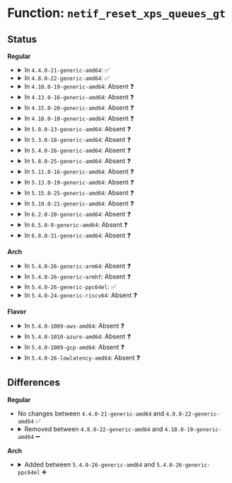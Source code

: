 # Function: <code>netif_reset_xps_queues_gt</code>

## Status
<b>Regular</b>
<ul>
<li>
<details>
<summary>In <code>4.4.0-21-generic-amd64</code>: ✅</summary>

```c
void netif_reset_xps_queues_gt(struct net_device * dev, u16 index)
```

```json
{
  "name": "netif_reset_xps_queues_gt",
  "collision_type": "Unique Static",
  "inline_type": "No",
  "funcs": [
    {
      "addr": 18446744071586273488,
      "name": "netif_reset_xps_queues_gt",
      "external": false,
      "loc": "net/core/dev.c:1961",
      "file": "net/core/dev.c",
      "inline": "seen, unknown",
      "caller_inline": [],
      "caller_func": [
        "net/core/dev.c:netif_set_real_num_tx_queues",
        "net/core/dev.c:rollback_registered_many"
      ]
    }
  ],
  "symbols": [
    {
      "addr": 18446744071586273488,
      "name": "netif_reset_xps_queues_gt",
      "section": ".text",
      "bind": "STB_LOCAL",
      "size": 322
    }
  ]
}
```
</details>
</li>
<li>
<details>
<summary>In <code>4.8.0-22-generic-amd64</code>: ✅</summary>

```c
void netif_reset_xps_queues_gt(struct net_device * dev, u16 index)
```

```json
{
  "name": "netif_reset_xps_queues_gt",
  "collision_type": "Unique Static",
  "inline_type": "No",
  "funcs": [
    {
      "addr": 18446744071586699520,
      "name": "netif_reset_xps_queues_gt",
      "external": false,
      "loc": "net/core/dev.c:1982",
      "file": "net/core/dev.c",
      "inline": "seen, unknown",
      "caller_inline": [],
      "caller_func": [
        "net/core/dev.c:rollback_registered_many",
        "net/core/dev.c:netif_set_real_num_tx_queues"
      ]
    }
  ],
  "symbols": [
    {
      "addr": 18446744071586699520,
      "name": "netif_reset_xps_queues_gt",
      "section": ".text",
      "bind": "STB_LOCAL",
      "size": 322
    }
  ]
}
```
</details>
</li>
<li>
<details>
<summary>In <code>4.10.0-19-generic-amd64</code>: Absent ❓</summary>

```json
{
  "name": "netif_reset_xps_queues_gt",
  "collision_type": "Unique Static",
  "inline_type": "Full",
  "funcs": [
    {
      "addr": 18446744071586889846,
      "name": "netif_reset_xps_queues_gt",
      "external": false,
      "loc": "net/core/dev.c:2070",
      "file": "net/core/dev.c",
      "inline": "not declared, inlined",
      "caller_inline": [
        "net/core/dev.c:rollback_registered_many",
        "net/core/dev.c:netif_set_real_num_tx_queues",
        "net/core/dev.c:netdev_set_num_tc",
        "net/core/dev.c:netdev_reset_tc"
      ],
      "caller_func": []
    }
  ],
  "symbols": []
}
```
</details>
</li>
<li>
<details>
<summary>In <code>4.13.0-16-generic-amd64</code>: Absent ❓</summary>

```json
{
  "name": "netif_reset_xps_queues_gt",
  "collision_type": "Unique Static",
  "inline_type": "Full",
  "funcs": [
    {
      "addr": 18446744071587014111,
      "name": "netif_reset_xps_queues_gt",
      "external": false,
      "loc": "net/core/dev.c:2104",
      "file": "net/core/dev.c",
      "inline": "not declared, inlined",
      "caller_inline": [
        "net/core/dev.c:rollback_registered_many",
        "net/core/dev.c:netif_set_real_num_tx_queues",
        "net/core/dev.c:netdev_set_num_tc",
        "net/core/dev.c:netdev_reset_tc"
      ],
      "caller_func": []
    }
  ],
  "symbols": []
}
```
</details>
</li>
<li>
<details>
<summary>In <code>4.15.0-20-generic-amd64</code>: Absent ❓</summary>

```json
{
  "name": "netif_reset_xps_queues_gt",
  "collision_type": "Unique Static",
  "inline_type": "Full",
  "funcs": [
    {
      "addr": 18446744071587512521,
      "name": "netif_reset_xps_queues_gt",
      "external": false,
      "loc": "net/core/dev.c:2124",
      "file": "net/core/dev.c",
      "inline": "not declared, inlined",
      "caller_inline": [
        "net/core/dev.c:rollback_registered_many",
        "net/core/dev.c:netif_set_real_num_tx_queues",
        "net/core/dev.c:netdev_set_num_tc",
        "net/core/dev.c:netdev_reset_tc"
      ],
      "caller_func": []
    }
  ],
  "symbols": []
}
```
</details>
</li>
<li>
<details>
<summary>In <code>4.18.0-10-generic-amd64</code>: Absent ❓</summary>

```json
{
  "name": "netif_reset_xps_queues_gt",
  "collision_type": "Unique Static",
  "inline_type": "Full",
  "funcs": [
    {
      "addr": 18446744071587856392,
      "name": "netif_reset_xps_queues_gt",
      "external": false,
      "loc": "net/core/dev.c:2168",
      "file": "net/core/dev.c",
      "inline": "not declared, inlined",
      "caller_inline": [
        "net/core/dev.c:rollback_registered_many",
        "net/core/dev.c:netif_set_real_num_tx_queues",
        "net/core/dev.c:netdev_set_num_tc",
        "net/core/dev.c:netdev_reset_tc"
      ],
      "caller_func": []
    }
  ],
  "symbols": []
}
```
</details>
</li>
<li>
<details>
<summary>In <code>5.0.0-13-generic-amd64</code>: Absent ❓</summary>

```json
{
  "name": "netif_reset_xps_queues_gt",
  "collision_type": "Unique Static",
  "inline_type": "Full",
  "funcs": [
    {
      "addr": 18446744071587996490,
      "name": "netif_reset_xps_queues_gt",
      "external": false,
      "loc": "net/core/dev.c:2266",
      "file": "net/core/dev.c",
      "inline": "not declared, inlined",
      "caller_inline": [
        "net/core/dev.c:rollback_registered_many",
        "net/core/dev.c:netif_set_real_num_tx_queues",
        "net/core/dev.c:netdev_unbind_sb_channel",
        "net/core/dev.c:netdev_set_num_tc",
        "net/core/dev.c:netdev_reset_tc"
      ],
      "caller_func": []
    }
  ],
  "symbols": []
}
```
</details>
</li>
<li>
<details>
<summary>In <code>5.3.0-18-generic-amd64</code>: Absent ❓</summary>

```json
{
  "name": "netif_reset_xps_queues_gt",
  "collision_type": "Unique Static",
  "inline_type": "Full",
  "funcs": [
    {
      "addr": 18446744071588268031,
      "name": "netif_reset_xps_queues_gt",
      "external": false,
      "loc": "net/core/dev.c:2276",
      "file": "net/core/dev.c",
      "inline": "not declared, inlined",
      "caller_inline": [
        "net/core/dev.c:rollback_registered_many",
        "net/core/dev.c:netif_set_real_num_tx_queues",
        "net/core/dev.c:netdev_unbind_sb_channel",
        "net/core/dev.c:netdev_set_num_tc",
        "net/core/dev.c:netdev_reset_tc"
      ],
      "caller_func": []
    }
  ],
  "symbols": []
}
```
</details>
</li>
<li>
<details>
<summary>In <code>5.4.0-26-generic-amd64</code>: Absent ❓</summary>

```json
{
  "name": "netif_reset_xps_queues_gt",
  "collision_type": "Unique Static",
  "inline_type": "Full",
  "funcs": [
    {
      "addr": 18446744071588474413,
      "name": "netif_reset_xps_queues_gt",
      "external": false,
      "loc": "net/core/dev.c:2194",
      "file": "net/core/dev.c",
      "inline": "not declared, inlined",
      "caller_inline": [
        "net/core/dev.c:rollback_registered_many",
        "net/core/dev.c:netif_set_real_num_tx_queues",
        "net/core/dev.c:netdev_unbind_sb_channel",
        "net/core/dev.c:netdev_set_num_tc",
        "net/core/dev.c:netdev_reset_tc"
      ],
      "caller_func": []
    }
  ],
  "symbols": []
}
```
</details>
</li>
<li>
<details>
<summary>In <code>5.8.0-25-generic-amd64</code>: Absent ❓</summary>

```json
{
  "name": "netif_reset_xps_queues_gt",
  "collision_type": "Unique Static",
  "inline_type": "Full",
  "funcs": [
    {
      "addr": 18446744071589386608,
      "name": "netif_reset_xps_queues_gt",
      "external": false,
      "loc": "net/core/dev.c:2554",
      "file": "net/core/dev.c",
      "inline": "not declared, inlined",
      "caller_inline": [
        "net/core/dev.c:rollback_registered_many",
        "net/core/dev.c:netif_set_real_num_tx_queues",
        "net/core/dev.c:netdev_unbind_sb_channel",
        "net/core/dev.c:netdev_set_num_tc",
        "net/core/dev.c:netdev_reset_tc"
      ],
      "caller_func": []
    }
  ],
  "symbols": []
}
```
</details>
</li>
<li>
<details>
<summary>In <code>5.11.0-16-generic-amd64</code>: Absent ❓</summary>

```json
{
  "name": "netif_reset_xps_queues_gt",
  "collision_type": "Unique Static",
  "inline_type": "Full",
  "funcs": [
    {
      "addr": 18446744071589354393,
      "name": "netif_reset_xps_queues_gt",
      "external": false,
      "loc": "net/core/dev.c:2579",
      "file": "net/core/dev.c",
      "inline": "not declared, inlined",
      "caller_inline": [
        "net/core/dev.c:rollback_registered_many",
        "net/core/dev.c:netif_set_real_num_tx_queues",
        "net/core/dev.c:netdev_unbind_sb_channel",
        "net/core/dev.c:netdev_set_num_tc",
        "net/core/dev.c:netdev_reset_tc"
      ],
      "caller_func": []
    }
  ],
  "symbols": []
}
```
</details>
</li>
<li>
<details>
<summary>In <code>5.13.0-19-generic-amd64</code>: Absent ❓</summary>

```json
{
  "name": "netif_reset_xps_queues_gt",
  "collision_type": "Unique Static",
  "inline_type": "Full",
  "funcs": [
    {
      "addr": 18446744071589250275,
      "name": "netif_reset_xps_queues_gt",
      "external": false,
      "loc": "net/core/dev.c:2624",
      "file": "net/core/dev.c",
      "inline": "not declared, inlined",
      "caller_inline": [
        "net/core/dev.c:unregister_netdevice_many",
        "net/core/dev.c:netif_set_real_num_tx_queues",
        "net/core/dev.c:netdev_unbind_sb_channel",
        "net/core/dev.c:netdev_set_num_tc",
        "net/core/dev.c:netdev_reset_tc"
      ],
      "caller_func": []
    }
  ],
  "symbols": []
}
```
</details>
</li>
<li>
<details>
<summary>In <code>5.15.0-25-generic-amd64</code>: Absent ❓</summary>

```json
{
  "name": "netif_reset_xps_queues_gt",
  "collision_type": "Unique Static",
  "inline_type": "Full",
  "funcs": [
    {
      "addr": 18446744071589974995,
      "name": "netif_reset_xps_queues_gt",
      "external": false,
      "loc": "net/core/dev.c:2499",
      "file": "net/core/dev.c",
      "inline": "not declared, inlined",
      "caller_inline": [
        "net/core/dev.c:unregister_netdevice_many",
        "net/core/dev.c:netif_set_real_num_tx_queues",
        "net/core/dev.c:netdev_unbind_sb_channel",
        "net/core/dev.c:netdev_set_num_tc",
        "net/core/dev.c:netdev_reset_tc"
      ],
      "caller_func": []
    }
  ],
  "symbols": []
}
```
</details>
</li>
<li>
<details>
<summary>In <code>5.19.0-21-generic-amd64</code>: Absent ❓</summary>

```json
{
  "name": "netif_reset_xps_queues_gt",
  "collision_type": "Unique Static",
  "inline_type": "Full",
  "funcs": [
    {
      "addr": 18446744071591521226,
      "name": "netif_reset_xps_queues_gt",
      "external": false,
      "loc": "net/core/dev.c:2476",
      "file": "net/core/dev.c",
      "inline": "not declared, inlined",
      "caller_inline": [
        "net/core/dev.c:unregister_netdevice_many",
        "net/core/dev.c:netif_set_real_num_tx_queues",
        "net/core/dev.c:netdev_unbind_sb_channel",
        "net/core/dev.c:netdev_set_num_tc",
        "net/core/dev.c:netdev_reset_tc"
      ],
      "caller_func": []
    }
  ],
  "symbols": []
}
```
</details>
</li>
<li>
<details>
<summary>In <code>6.2.0-20-generic-amd64</code>: Absent ❓</summary>

```json
{
  "name": "netif_reset_xps_queues_gt",
  "collision_type": "Unique Static",
  "inline_type": "Full",
  "funcs": [
    {
      "addr": 18446744071593332442,
      "name": "netif_reset_xps_queues_gt",
      "external": false,
      "loc": "net/core/dev.c:2461",
      "file": "net/core/dev.c",
      "inline": "not declared, inlined",
      "caller_inline": [
        "net/core/dev.c:unregister_netdevice_many_notify",
        "net/core/dev.c:netif_set_real_num_tx_queues",
        "net/core/dev.c:netdev_unbind_sb_channel",
        "net/core/dev.c:netdev_set_num_tc",
        "net/core/dev.c:netdev_reset_tc"
      ],
      "caller_func": []
    }
  ],
  "symbols": []
}
```
</details>
</li>
<li>
<details>
<summary>In <code>6.5.0-9-generic-amd64</code>: Absent ❓</summary>

```json
{
  "name": "netif_reset_xps_queues_gt",
  "collision_type": "Unique Static",
  "inline_type": "Full",
  "funcs": [
    {
      "addr": 18446744071593794312,
      "name": "netif_reset_xps_queues_gt",
      "external": false,
      "loc": "net/core/dev.c:2487",
      "file": "net/core/dev.c",
      "inline": "not declared, inlined",
      "caller_inline": [
        "net/core/dev.c:unregister_netdevice_many_notify",
        "net/core/dev.c:netif_set_real_num_tx_queues",
        "net/core/dev.c:netdev_unbind_sb_channel",
        "net/core/dev.c:netdev_set_num_tc",
        "net/core/dev.c:netdev_reset_tc"
      ],
      "caller_func": []
    }
  ],
  "symbols": []
}
```
</details>
</li>
<li>
<details>
<summary>In <code>6.8.0-31-generic-amd64</code>: Absent ❓</summary>

```json
{
  "name": "netif_reset_xps_queues_gt",
  "collision_type": "Unique Static",
  "inline_type": "Full",
  "funcs": [
    {
      "addr": 18446744071594575103,
      "name": "netif_reset_xps_queues_gt",
      "external": false,
      "loc": "net/core/dev.c:2490",
      "file": "net/core/dev.c",
      "inline": "not declared, inlined",
      "caller_inline": [
        "net/core/dev.c:unregister_netdevice_many_notify",
        "net/core/dev.c:netif_set_real_num_tx_queues",
        "net/core/dev.c:netdev_unbind_sb_channel",
        "net/core/dev.c:netdev_set_num_tc",
        "net/core/dev.c:netdev_reset_tc"
      ],
      "caller_func": []
    }
  ],
  "symbols": []
}
```
</details>
</li>
</ul>
<b>Arch</b>
<ul>
<li>
<details>
<summary>In <code>5.4.0-26-generic-arm64</code>: Absent ❓</summary>

```json
{
  "name": "netif_reset_xps_queues_gt",
  "collision_type": "Unique Static",
  "inline_type": "Full",
  "funcs": [
    {
      "addr": 18446603336502000780,
      "name": "netif_reset_xps_queues_gt",
      "external": false,
      "loc": "net/core/dev.c:2194",
      "file": "net/core/dev.c",
      "inline": "not declared, inlined",
      "caller_inline": [
        "net/core/dev.c:rollback_registered_many",
        "net/core/dev.c:netif_set_real_num_tx_queues",
        "net/core/dev.c:netdev_unbind_sb_channel",
        "net/core/dev.c:netdev_set_num_tc",
        "net/core/dev.c:netdev_reset_tc"
      ],
      "caller_func": []
    }
  ],
  "symbols": []
}
```
</details>
</li>
<li>
<details>
<summary>In <code>5.4.0-26-generic-armhf</code>: Absent ❓</summary>

```json
{
  "name": "netif_reset_xps_queues_gt",
  "collision_type": "Unique Static",
  "inline_type": "Full",
  "funcs": [
    {
      "addr": 3234765904,
      "name": "netif_reset_xps_queues_gt",
      "external": false,
      "loc": "net/core/dev.c:2194",
      "file": "net/core/dev.c",
      "inline": "not declared, inlined",
      "caller_inline": [
        "net/core/dev.c:rollback_registered_many",
        "net/core/dev.c:netif_set_real_num_tx_queues",
        "net/core/dev.c:netdev_unbind_sb_channel",
        "net/core/dev.c:netdev_set_num_tc",
        "net/core/dev.c:netdev_reset_tc"
      ],
      "caller_func": []
    }
  ],
  "symbols": []
}
```
</details>
</li>
<li>
<details>
<summary>In <code>5.4.0-26-generic-ppc64el</code>: ✅</summary>

```c
void netif_reset_xps_queues_gt(struct net_device * dev, u16 index)
```

```json
{
  "name": "netif_reset_xps_queues_gt",
  "collision_type": "Unique Static",
  "inline_type": "No",
  "funcs": [
    {
      "addr": 13835058055295433792,
      "name": "netif_reset_xps_queues_gt",
      "external": false,
      "loc": "net/core/dev.c:2194",
      "file": "net/core/dev.c",
      "inline": "seen, unknown",
      "caller_inline": [],
      "caller_func": [
        "net/core/dev.c:rollback_registered_many",
        "net/core/dev.c:netif_set_real_num_tx_queues",
        "net/core/dev.c:netdev_unbind_sb_channel",
        "net/core/dev.c:netdev_set_num_tc",
        "net/core/dev.c:netdev_reset_tc"
      ]
    }
  ],
  "symbols": [
    {
      "addr": 13835058055295433792,
      "name": "netif_reset_xps_queues_gt",
      "section": ".text",
      "bind": "STB_LOCAL",
      "size": 48
    }
  ]
}
```
</details>
</li>
<li>
<details>
<summary>In <code>5.4.0-24-generic-riscv64</code>: Absent ❓</summary>

```json
{
  "name": "netif_reset_xps_queues_gt",
  "collision_type": "Unique Static",
  "inline_type": "Full",
  "funcs": [
    {
      "addr": 18446743936278304194,
      "name": "netif_reset_xps_queues_gt",
      "external": false,
      "loc": "net/core/dev.c:2194",
      "file": "net/core/dev.c",
      "inline": "not declared, inlined",
      "caller_inline": [
        "net/core/dev.c:rollback_registered_many",
        "net/core/dev.c:netif_set_real_num_tx_queues",
        "net/core/dev.c:netdev_unbind_sb_channel",
        "net/core/dev.c:netdev_set_num_tc",
        "net/core/dev.c:netdev_reset_tc"
      ],
      "caller_func": []
    }
  ],
  "symbols": []
}
```
</details>
</li>
</ul>
<b>Flavor</b>
<ul>
<li>
<details>
<summary>In <code>5.4.0-1009-aws-amd64</code>: Absent ❓</summary>

```json
{
  "name": "netif_reset_xps_queues_gt",
  "collision_type": "Unique Static",
  "inline_type": "Full",
  "funcs": [
    {
      "addr": 18446744071588081197,
      "name": "netif_reset_xps_queues_gt",
      "external": false,
      "loc": "net/core/dev.c:2194",
      "file": "net/core/dev.c",
      "inline": "not declared, inlined",
      "caller_inline": [
        "net/core/dev.c:rollback_registered_many",
        "net/core/dev.c:netif_set_real_num_tx_queues",
        "net/core/dev.c:netdev_unbind_sb_channel",
        "net/core/dev.c:netdev_set_num_tc",
        "net/core/dev.c:netdev_reset_tc"
      ],
      "caller_func": []
    }
  ],
  "symbols": []
}
```
</details>
</li>
<li>
<details>
<summary>In <code>5.4.0-1010-azure-amd64</code>: Absent ❓</summary>

```json
{
  "name": "netif_reset_xps_queues_gt",
  "collision_type": "Unique Static",
  "inline_type": "Full",
  "funcs": [
    {
      "addr": 18446744071587794765,
      "name": "netif_reset_xps_queues_gt",
      "external": false,
      "loc": "net/core/dev.c:2194",
      "file": "net/core/dev.c",
      "inline": "not declared, inlined",
      "caller_inline": [
        "net/core/dev.c:rollback_registered_many",
        "net/core/dev.c:netif_set_real_num_tx_queues",
        "net/core/dev.c:netdev_unbind_sb_channel",
        "net/core/dev.c:netdev_set_num_tc",
        "net/core/dev.c:netdev_reset_tc"
      ],
      "caller_func": []
    }
  ],
  "symbols": []
}
```
</details>
</li>
<li>
<details>
<summary>In <code>5.4.0-1009-gcp-amd64</code>: Absent ❓</summary>

```json
{
  "name": "netif_reset_xps_queues_gt",
  "collision_type": "Unique Static",
  "inline_type": "Full",
  "funcs": [
    {
      "addr": 18446744071588412973,
      "name": "netif_reset_xps_queues_gt",
      "external": false,
      "loc": "net/core/dev.c:2194",
      "file": "net/core/dev.c",
      "inline": "not declared, inlined",
      "caller_inline": [
        "net/core/dev.c:rollback_registered_many",
        "net/core/dev.c:netif_set_real_num_tx_queues",
        "net/core/dev.c:netdev_unbind_sb_channel",
        "net/core/dev.c:netdev_set_num_tc",
        "net/core/dev.c:netdev_reset_tc"
      ],
      "caller_func": []
    }
  ],
  "symbols": []
}
```
</details>
</li>
<li>
<details>
<summary>In <code>5.4.0-26-lowlatency-amd64</code>: Absent ❓</summary>

```json
{
  "name": "netif_reset_xps_queues_gt",
  "collision_type": "Unique Static",
  "inline_type": "Full",
  "funcs": [
    {
      "addr": 18446744071588551565,
      "name": "netif_reset_xps_queues_gt",
      "external": false,
      "loc": "net/core/dev.c:2194",
      "file": "net/core/dev.c",
      "inline": "not declared, inlined",
      "caller_inline": [
        "net/core/dev.c:rollback_registered_many",
        "net/core/dev.c:netif_set_real_num_tx_queues",
        "net/core/dev.c:netdev_unbind_sb_channel",
        "net/core/dev.c:netdev_set_num_tc",
        "net/core/dev.c:netdev_reset_tc"
      ],
      "caller_func": []
    }
  ],
  "symbols": []
}
```
</details>
</li>
</ul>

## Differences
<b>Regular</b>
<ul>
<li>
No changes between <code>4.4.0-21-generic-amd64</code> and <code>4.8.0-22-generic-amd64</code> ✅
</li>
<li>
<details>
<summary>Removed between <code>4.8.0-22-generic-amd64</code> and <code>4.10.0-19-generic-amd64</code> ➖</summary>

```c
void netif_reset_xps_queues_gt(struct net_device * dev, u16 index)
```
</details>
</li>
</ul>
<b>Arch</b>
<ul>
<li>
<details>
<summary>Added between <code>5.4.0-26-generic-amd64</code> and <code>5.4.0-26-generic-ppc64el</code> ➕</summary>

```c
void netif_reset_xps_queues_gt(struct net_device * dev, u16 index)
```
</details>
</li>
</ul>
